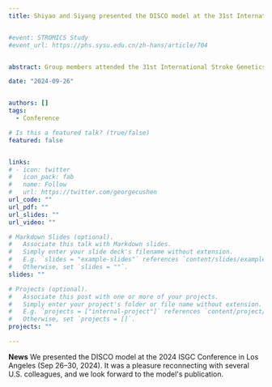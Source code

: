```yaml
---
title: Shiyao and Siyang presented the DISCO model at the 31st International Stroke Genetics Consortium Workshop in Los Angeles.


#event: STROMICS Study
#event_url: https://phs.sysu.edu.cn/zh-hans/article/704


abstract: Group members attended the 31st International Stroke Genetics Consortium Workshop in Los Angeles, US

date: "2024-09-26"


authors: []
tags:
  - Conference

# Is this a featured talk? (true/false)
featured: false


links:
# - icon: twitter
#   icon_pack: fab
#   name: Follow
#   url: https://twitter.com/georgecushen
url_code: ""
url_pdf: ""
url_slides: ""
url_video: ""

# Markdown Slides (optional).
#   Associate this talk with Markdown slides.
#   Simply enter your slide deck's filename without extension.
#   E.g. `slides = "example-slides"` references `content/slides/example-slides.md`.
#   Otherwise, set `slides = ""`.
slides: ""

# Projects (optional).
#   Associate this post with one or more of your projects.
#   Simply enter your project's folder or file name without extension.
#   E.g. `projects = ["internal-project"]` references `content/project/deep-learning/index.md`.
#   Otherwise, set `projects = []`.
projects: ""

---
```


**News** We presented the DISCO model at the 2024 ISGC Conference in Los Angeles (Sep 26–30, 2024). It was a pleasure reconnecting with several U.S. colleagues, and we look forward to the model's publication.





